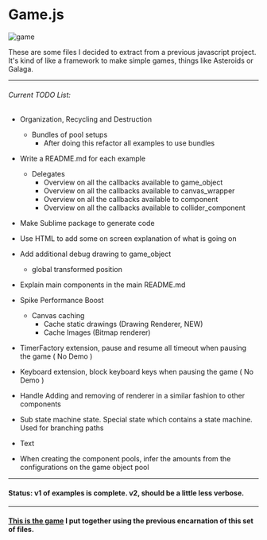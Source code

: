 # Game.js

![game][game]

These are some files I decided to extract from a previous javascript project. It's kind of like a framework to make simple games, things like Asteroids or Galaga.

-----------------------------------

###### Current TODO List:

- Organization, Recycling and Destruction
    * Bundles of pool setups 
        - After doing this refactor all examples to use bundles

- Write a README.md for each example
    * Delegates
        + Overview on all the callbacks available to game_object
        + Overview on all the callbacks available to canvas_wrapper
        + Overview on all the callbacks available to component
        + Overview on all the callbacks available to collider_component
- Make Sublime package to generate code
- Use HTML to add some on screen explanation of what is going on
- Add additional debug drawing to game_object
    * global transformed position
- Explain main components in the main README.md
- Spike Performance Boost
    - Canvas caching
        * Cache static drawings (Drawing Renderer, NEW)
        * Cache Images (Bitmap renderer)
- TimerFactory extension, pause and resume all timeout when pausing the game ( No Demo )
- Keyboard extension, block keyboard keys when pausing the game ( No Demo )
- Handle Adding and removing of renderer in a similar fashion to other components
- Sub state machine state. Special state which contains a state machine. Used for branching paths
- Text
- When creating the component pools, infer the amounts from the configurations on the game object pool

-----------------------------------

#### Status: v1 of examples is complete. v2, should be a little less verbose. 

-----------------------------------

#### [This is the game][tirador] I put together using the previous encarnation of this set of files.

[game]: http://f.cl.ly/items/3N420I093v3b03051W39/game.png
[tirador]: http://www.treintipollo.com/tirador/index.html
